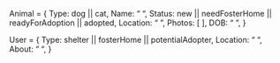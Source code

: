 Animal = {
    Type: dog || cat,
    Name: “ “,
    Status: new || needFosterHome || readyForAdoption || adopted,
    Location: “ ”,
    Photos: [ ],
    DOB: “ ”,
}

User = {
    Type: shelter || fosterHome || potentialAdopter,
    Location: “ “,
    About: “ “,
}